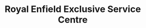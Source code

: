 ---
title: "Royal Enfield Exclusive Service Centre"
url: /marathhalli-bangalore/royal-enfield-exclusive-service-centre/
shop: motorcycle
---